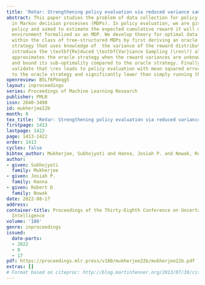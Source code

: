 ```yaml
---
title: 'ReVar: Strengthening policy evaluation via reduced variance sampling'
abstract: This paper studies the problem of data collection for policy evaluation
  in Markov decision processes (MDPs). In policy evaluation, we are given a \textit{target}
  policy and asked to estimate the expected cumulative reward it will obtain in an
  environment formalized as an MDP. We develop theory for optimal data collection
  within the class of tree-structured MDPs by first deriving an oracle exploration
  strategy that uses knowledge of  the variance of the reward distributions. We then
  introduce the \textbf{Re}duced \textbf{Var}iance Sampling (\rev\!) algorithm that
  approximates the oracle strategy when the reward variances are unknown a priori
  and bound its sub-optimality compared to the oracle strategy. Finally, we empirically
  validate that \rev leads to policy evaluation with mean squared error comparable
  to the oracle strategy and significantly lower than simply running the target policy.
openreview: B5Lf6PUoqg5
layout: inproceedings
series: Proceedings of Machine Learning Research
publisher: PMLR
issn: 2640-3498
id: mukherjee22b
month: 0
tex_title: 'ReVar: Strengthening policy evaluation via reduced variance sampling'
firstpage: 1413
lastpage: 1422
page: 1413-1422
order: 1413
cycles: false
bibtex_author: Mukherjee, Subhojyoti and Hanna, Josiah P. and Nowak, Robert D
author:
- given: Subhojyoti
  family: Mukherjee
- given: Josiah P.
  family: Hanna
- given: Robert D
  family: Nowak
date: 2022-08-17
address:
container-title: Proceedings of the Thirty-Eighth Conference on Uncertainty in Artificial
  Intelligence
volume: '180'
genre: inproceedings
issued:
  date-parts:
  - 2022
  - 8
  - 17
pdf: https://proceedings.mlr.press/v180/mukherjee22b/mukherjee22b.pdf
extras: []
# Format based on citeproc: http://blog.martinfenner.org/2013/07/30/citeproc-yaml-for-bibliographies/
---
```

